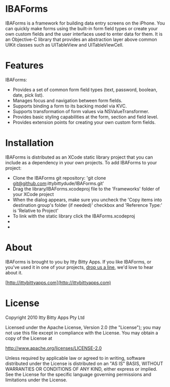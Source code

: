 IBAForms
============
IBAForms is a framework for building data entry screens on the iPhone. You can quickly make forms using the built-in form field types or create your own custom fields and the user interfaces used to enter data for them. It is an Objective-C library that provides an abstraction layer above common UIKit classes such as UITableView and UITableViewCell.

Features
============
IBAForms:

 *  Provides a set of common form field types (text, password, boolean, date, pick list). 
 *  Manages focus and navigation between form fields.
 *  Supports binding a form to its backing model via KVC.
 *  Supports transformation of form values via NSValueTransformer.
 *  Provides basic styling capabilities at the form, section and field level.
 *  Provides extension points for creating your own custom form fields.


Installation
============

IBAForms is distributed as an XCode static library project that you can include as a dependency in your own projects. To add IBAForms to your project:

 *  Clone the IBAForms git repository: 'git clone git@github.com:ittybittydude/IBAForms.git'
 *  Drag the library/IBAForms.xcodeproj file to the 'Frameworks' folder of your XCode project
 *  When the dialog appears, make sure you uncheck the 'Copy items into destination group's folder (if needed)' checkbox and 'Reference Type:' is 'Relative to Project'
 *  To link with the static library click the IBAForms.xcodeproj 
 *  
 *  


About
============

IBAForms is brought to you by Itty Bitty Apps. If you like IBAForms, or you've used it in one of your projects, [drop us a line](http://ittybittyapps.com/contact-us/), we'd love to hear about it.

[http://ittybittyapps.com](http://ittybittyapps.com)


License
============

Copyright 2010 Itty Bitty Apps Pty Ltd

Licensed under the Apache License, Version 2.0 (the "License"); you may not use this file except in compliance with the License. You may obtain a copy of the License at 

http://www.apache.org/licenses/LICENSE-2.0 

Unless required by applicable law or agreed to in writing, software distributed under the License is distributed on an "AS IS" BASIS, WITHOUT WARRANTIES OR CONDITIONS OF ANY KIND, either express or implied. See the License for the specific language governing permissions and limitations under the License.